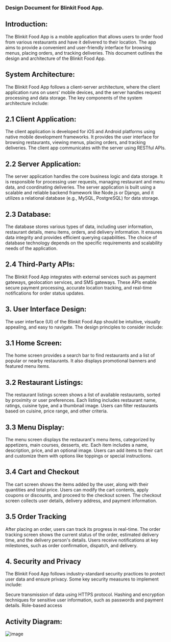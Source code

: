 ### **Design Document for Blinkit Food App.** 

## **Introduction:**

The Blinkit Food App is a mobile application that allows users to order food from various restaurants and have it delivered to their location. The app aims to provide a convenient and user-friendly interface for browsing menus, placing orders, and tracking deliveries. This document outlines the design and architecture of the Blinkit Food App.


## **System Architecture:**

The Blinkit Food App follows a client-server architecture, where the client application runs on users' mobile devices, and the server handles request processing and data storage. The key components of the system architecture include:


## **2.1 Client Application:**

The client application is developed for iOS and Android platforms using native mobile development frameworks. It provides the user interface for browsing restaurants, viewing menus, placing orders, and tracking deliveries. The client app communicates with the server using RESTful APIs.


## **2.2 Server Application:**

The server application handles the core business logic and data storage. It is responsible for processing user requests, managing restaurant and menu data, and coordinating deliveries. The server application is built using a scalable and reliable backend framework like Node.js or Django, and it utilizes a relational database (e.g., MySQL, PostgreSQL) for data storage.


## **2.3 Database:**

The database stores various types of data, including user information, restaurant details, menu items, orders, and delivery information. It ensures data integrity and provides efficient querying capabilities. The choice of database technology depends on the specific requirements and scalability needs of the application.


## **2.4 Third-Party APIs:**

The Blinkit Food App integrates with external services such as payment gateways, geolocation services, and SMS gateways. These APIs enable secure payment processing, accurate location tracking, and real-time notifications for order status updates.



## **3. User Interface Design:**

The user interface (UI) of the Blinkit Food App should be intuitive, visually appealing, and easy to navigate. The design principles to consider include:


## **3.1 Home Screen:**

The home screen provides a search bar to find restaurants and a list of popular or nearby restaurants. It also displays promotional banners and featured menu items.


## **3.2 Restaurant Listings:**

The restaurant listings screen shows a list of available restaurants, sorted by proximity or user preferences. Each listing includes restaurant name, ratings, cuisine type, and a thumbnail image. Users can filter restaurants based on cuisine, price range, and other criteria.


## **3.3 Menu Display:**

The menu screen displays the restaurant's menu items, categorized by appetizers, main courses, desserts, etc. Each item includes a name, description, price, and an optional image. Users can add items to their cart and customize them with options like toppings or special instructions.


## **3.4 Cart and Checkout**

The cart screen shows the items added by the user, along with their quantities and total price. Users can modify the cart contents, apply coupons or discounts, and proceed to the checkout screen. The checkout screen collects user details, delivery address, and payment information.


## **3.5 Order Tracking**

After placing an order, users can track its progress in real-time. The order tracking screen shows the current status of the order, estimated delivery time, and the delivery person's details. Users receive notifications at key milestones, such as order confirmation, dispatch, and delivery.



## **4. Security and Privacy**

The Blinkit Food App follows industry-standard security practices to protect user data and ensure privacy. Some key security measures to implement include:

Secure transmission of data using HTTPS protocol.
Hashing and encryption techniques for sensitive user information, such as passwords and payment details.
Role-based access

## **Activity Diagram:**
![image](https://github.com/SWENGG4Y2023/SWENGG4Y2023Team05/assets/75153899/a3324fc8-418b-4948-92e9-323b526377f6)
